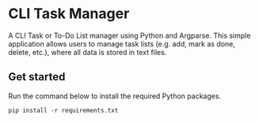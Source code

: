 # CLI Task Manager
A CLI Task or To-Do List manager using Python and Argparse. This simple application allows users to manage task lists (e.g. add, mark as done, delete, etc.), where all data is stored in text files.

## Get started
Run the command below to install the required Python packages.

``` pip install -r requirements.txt ```
